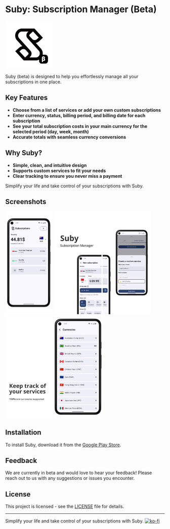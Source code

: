 # Suby: Subscription Manager (Beta)

<img src="screenshots/ic_launcher-playstore-beta.png" alt="Suby Logo" width="150">

Suby (beta) is designed to help you effortlessly manage all your subscriptions in one place.

## Key Features

- **Choose from a list of services or add your own custom subscriptions**
- **Enter currency, status, billing period, and billing date for each subscription**
- **See your total subscription costs in your main currency for the selected period (day, week, month)**
- **Accurate totals with seamless currency conversions**

## Why Suby?

- **Simple, clean, and intuitive design**
- **Supports custom services to fit your needs**
- **Clear tracking to ensure you never miss a payment**

Simplify your life and take control of your subscriptions with Suby.

## Screenshots

<p float="left">
  <img src="screenshots/0.png" alt="Screenshot 1" width="150" />
  <img src="screenshots/1.png" alt="Screenshot 2" width="150" />
  <img src="screenshots/2.png" alt="Screenshot 3" width="150" />
  <img src="screenshots/3.png" alt="Screenshot 4" width="150" />
  <img src="screenshots/4.png" alt="Screenshot 5" width="150" />
</p>

## Installation

To install Suby, download it from the [Google Play Store](https://play.google.com/store/apps/details?id=com.merkost.suby).

## Feedback

We are currently in beta and would love to hear your feedback! Please reach out to us with any suggestions or issues you encounter.

## License

This project is licensed - see the [LICENSE](LICENSE) file for details.

---

Simplify your life and take control of your subscriptions with Suby.
[![ko-fi](https://ko-fi.com/img/githubbutton_sm.svg)](https://ko-fi.com/X8X6WJA6R)
